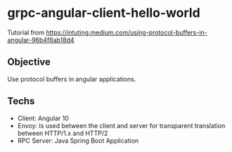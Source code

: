 # grpc-angular-client-hello-world

Tutorial from https://intuting.medium.com/using-protocol-buffers-in-angular-96b4f8ab18d4

## Objective
Use protocol buffers in angular applications.

## Techs
- Client: Angular 10
- Envoy: Is used between the client and server for transparent translation between HTTP/1.x and HTTP/2
- RPC Server: Java Spring Boot Application
